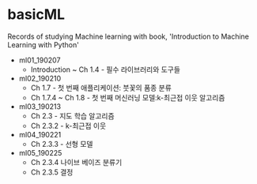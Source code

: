 # basicML
Records of studying Machine learning with book,
'Introduction to Machine Learning with Python'

* ml01_190207
  * Introduction ~ Ch 1.4 - 필수 라이브러리와 도구들
* ml02_190210
  * Ch 1.7 - 첫 번째 애플리케이션: 붓꽃의 품종 분류
  * Ch 1.7.4 ~ Ch 1.8 - 첫 번째 머신러닝 모델:k-최근접 이웃 알고리즘
* ml03_190213
  * Ch 2.3 - 지도 학습 알고리즘
  * Ch 2.3.2 - k-최근접 이웃
* ml04_190221
  * Ch 2.3.3 - 선형 모델
* ml05_190225
  * Ch 2.3.4 나이브 베이즈 분류기
  * Ch 2.3.5 결정 
